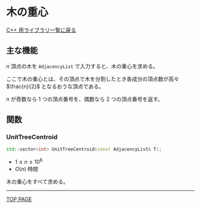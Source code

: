 # 木の重心

[C++ 用ライブラリ一覧に戻る](../index.md)

## 主な機能

$n$ 頂点の木を `AdjacencyList` で入力すると、木の重心を求める。

ここで木の重心とは、その頂点で木を分割したとき各成分の頂点数が高々 $\frac{n}{2}$ となるおうな頂点である。

$n$ が奇数なら $1$ つの頂点番号を、偶数なら $2$ つの頂点番号を返す。

## 関数

### UnitTreeCentroid

```c++
std::vector<int> UnitTreeCentroid(const AdjacencyList& T);
```

- $1 \leq n \leq 10^8$
- $O(n)$ 時間

木の重心をすべて求める。

---

[TOP PAGE](https://nachiavivias.github.io/cp-library/)


<script type="text/x-mathjax-config">MathJax.Hub.Config({tex2jax:{inlineMath:[['\$','\$']],processEscapes:true},CommonHTML: {matchFontHeight:false}});</script>
<script type="text/javascript" async src="https://cdnjs.cloudflare.com/ajax/libs/mathjax/2.7.1/MathJax.js?config=TeX-MML-AM_CHTML"></script>
